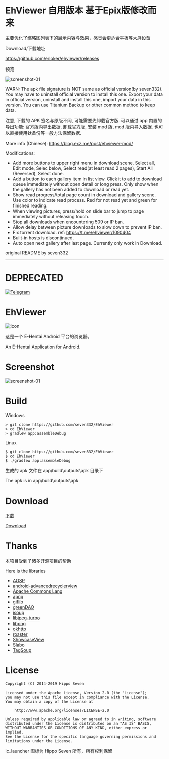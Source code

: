 # EhViewer 自用版本 基于Epix版修改而来

主要优化了缩略图列表下的展示内容与效果，感觉会更适合平板等大屏设备


Download/下载地址

https://github.com/erloker/ehviewer/releases

预览

![screenshot-01](art/Screenshot_02.jpg)



WARN: The apk file signature is NOT same as official version(by seven332). You may have to uninstall official version to install this one. Export your data in official version, uninstall and install this one, import your data in this version. You can use Titanium Backup or other common method to keep data.

注意, 下载的 APK 签名与原版不同, 可能需要先卸载官方版. 可以通过 app 内置的导出功能: 官方版内导出数据, 卸载官方版, 安装 mod 版, mod 版内导入数据. 也可以直接使用钛备份等一般方法保留数据.

More info (Chinese): https://blog.exz.me/post/ehviewer-mod/

Modifications:

* Add more buttons to upper right menu in download scene. Select all, Edit mode, Selec below, Select read(at least read 2 pages), Start All (Reversed), Select done.
* Add a button to each gallery item in list view. Click it to add to download queue immediately without open detail or long press. Only show when the gallery has not been added to download or read yet.
* Show read progress/total page count in download and gallery scene. Use color to indicate read process. Red for not read yet and green for finished reading.
* When viewing pictures, press/hold on slide bar to jump to page immediately without releasing touch.
* Stop all downloads when encountering 509 or IP ban.
* Allow delay between picture downloads to slow down to prevent IP ban.
* Fix torrent download. ref: https://t.me/ehviewer/1090404
* Built-in hosts is discontinued.
* Auto open next gallery after last page. Currently only work in Download.


original README by seven332

----
# DEPRECATED

[![Telegram](https://img.shields.io/badge/chat-Telegram-blue.svg)](https://t.me/ehviewer)

# EhViewer

![Icon](art/launcher_icon-web.png)

这是一个 E-Hentai Android 平台的浏览器。

An E-Hentai Application for Android.


# Screenshot

![screenshot-01](art/screenshot-01.png)


# Build

Windows

    > git clone https://github.com/seven332/EhViewer
    > cd EhViewer
    > gradlew app:assembleDebug

Linux

    $ git clone https://github.com/seven332/EhViewer
    $ cd EhViewer
    $ ./gradlew app:assembleDebug

生成的 apk 文件在 app\build\outputs\apk 目录下

The apk is in app\build\outputs\apk


# Download

[下载](https://github.com/seven332/EhViewer/releases)

[Download](https://github.com/seven332/EhViewer/releases)


# Thanks

本项目受到了诸多开源项目的帮助

Here is the libraries

- [AOSP](http://source.android.com/)
- [android-advancedrecyclerview](https://github.com/h6ah4i/android-advancedrecyclerview)
- [Apache Commons Lang](https://commons.apache.org/proper/commons-lang/)
- [apng](http://apng.sourceforge.net/)
- [giflib](http://giflib.sourceforge.net)
- [greenDAO](https://github.com/greenrobot/greenDAO)
- [jsoup](https://github.com/jhy/jsoup)
- [libjpeg-turbo](http://libjpeg-turbo.virtualgl.org/)
- [libpng](http://www.libpng.org/pub/png/libpng.html)
- [okhttp](https://github.com/square/okhttp)
- [roaster](https://github.com/forge/roaster)
- [ShowcaseView](https://github.com/amlcurran/ShowcaseView)
- [Slabo](https://github.com/TiroTypeworks/Slabo)
- [TagSoup](http://home.ccil.org/~cowan/tagsoup/)


# License

    Copyright (C) 2014-2019 Hippo Seven

    Licensed under the Apache License, Version 2.0 (the "License");
    you may not use this file except in compliance with the License.
    You may obtain a copy of the License at

        http://www.apache.org/licenses/LICENSE-2.0

    Unless required by applicable law or agreed to in writing, software
    distributed under the License is distributed on an "AS IS" BASIS,
    WITHOUT WARRANTIES OR CONDITIONS OF ANY KIND, either express or implied.
    See the License for the specific language governing permissions and
    limitations under the License.

ic_launcher 图标为 Hippo Seven 所有，所有权利保留
